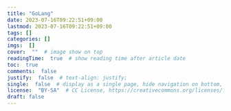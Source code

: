 ```yaml
---
title: "GoLang"
date: 2023-07-16T09:22:51+09:00
lastmod: 2023-07-16T09:22:51+09:00
tags: []
categories: []
imgs:  []
cover:  ""  # image show on top
readingTime:  true  # show reading time after article date
toc:  true
comments:  false
justify:  false  # text-align: justify;
single:  false  # display as a single page, hide navigation on bottom, like as about page.
license:  "BY-SA"  # CC License, https://creativecommons.org/licenses/?lang=ko
draft: false
---
```



